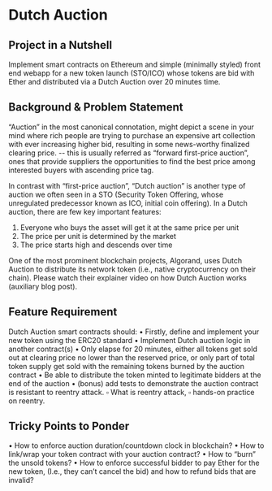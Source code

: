 # Dutch Auction

## Project in a Nutshell
Implement smart contracts on Ethereum and simple (minimally styled) front end webapp for a new token launch
(STO/ICO) whose tokens are bid with Ether and distributed via a Dutch Auction over 20 minutes time.

## Background & Problem Statement
“Auction” in the most canonical connotation, might depict a scene in your mind where rich people are trying to purchase
an expensive art collection with ever increasing higher bid, resulting in some news-worthy finalized clearing price. -- this
is usually referred as “forward first-price auction”, ones that provide suppliers the opportunities to find the best price
among interested buyers with ascending price tag.

In contrast with “first-price auction”, “Dutch auction” is another type of auction we often seen in a STO (Security Token
Offering, whose unregulated predecessor known as ICO, initial coin offering). In a Dutch auction, there are few key
important features:
1. Everyone who buys the asset will get it at the same price per unit
2. The price per unit is determined by the market
3. The price starts high and descends over time

One of the most prominent blockchain projects, Algorand, uses Dutch Auction to distribute its network token (i.e., native
cryptocurrency on their chain). Please watch their explainer video on how Dutch Auction works (auxiliary blog post).

## Feature Requirement
Dutch Auction smart contracts should:
• Firstly, define and implement your new token using the ERC20 standard
• Implement Dutch auction logic in another contract(s)
• Only elapse for 20 minutes, either all tokens get sold out at clearing price no lower than the reserved price, or
only part of total token supply get sold with the remaining tokens burned by the auction contract
• Be able to distribute the token minted to legitimate bidders at the end of the auction
• (bonus) add tests to demonstrate the auction contract is resistant to reentry attack.
▫ What is reentry attack,
▫ hands-on practice on reentry.

## Tricky Points to Ponder
• How to enforce auction duration/countdown clock in blockchain?
• How to link/wrap your token contract with your auction contract?
• How to “burn” the unsold tokens?
• How to enforce successful bidder to pay Ether for the new token, (I.e., they can’t cancel the bid) and how to
refund bids that are invalid?